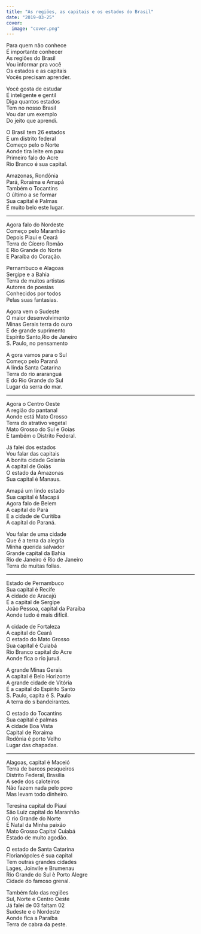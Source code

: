 ```yaml
---
title: "As regiões, as capitais e os estados do Brasil"
date: "2019-03-25"
cover:
  image: "cover.png"
---
```


Para quem não conhece  
É importante conhecer  
As regiões do Brasil  
Vou informar pra você  
Os estados e as capitais  
Vocês precisam   aprender.  

Você gosta de estudar  
É inteligente e gentil  
Diga  quantos estados  
Tem no nosso Brasil  
Vou dar um exemplo  
Do jeito que aprendi.  

O Brasil tem 26 estados  
E um distrito federal  
Começo pelo o Norte  
Aonde tira leite em pau  
Primeiro falo do Acre  
Rio Branco é sua capital.  

Amazonas, Rondônia  
Pará, Roraima e Amapá  
Também o Tocantins  
O último a se formar  
Sua capital é Palmas  
É muito belo este lugar.  

---

Agora falo do Nordeste  
Começo pelo Maranhão  
Depois Piaui e Ceará  
Terra de Cícero Romão  
E Rio Grande do Norte  
E Paraíba do  Coração.  

Pernambuco e Alagoas  
Sergipe e a  Bahia  
Terra de muitos artistas  
Autores de poesias  
Conhecidos por todos  
Pelas suas fantasias.  

Agora vem o Sudeste  
O maior desenvolvimento  
Minas Gerais terra do ouro  
E de grande suprimento  
Espírito Santo,Rio de Janeiro  
S. Paulo, no pensamento  

A gora vamos para o Sul  
Começo pelo Paraná  
A linda Santa Catarina  
Terra do rio araranguá  
E do Rio Grande do Sul  
Lugar da serra do mar.  

---

Agora  o Centro Oeste  
A região do pantanal  
Aonde está Mato Grosso  
Terra do atrativo vegetal  
Mato Grosso do Sul e Goias  
E também o Distrito Federal.  

Já falei dos estados  
Vou falar das capitais  
A bonita cidade Goiania  
A capital de Goiás  
O estado da Amazonas  
Sua capital é Manaus.  

Amapá um lindo estado  
Sua capital é Macapá  
Agora falo de Belem  
A capital do Pará  
E a cidade de Curitiba  
A capital do Paraná.  

Vou falar de uma cidade  
Que é a terra da alegria  
Minha querida salvador  
Grande capital da Bahia  
Rio de Janeiro é Rio de Janeiro  
Terra de muitas folias.  

---

Estado de Pernambuco  
Sua capital é Recife  
A cidade de Aracajú  
É a capital de Sergipe  
João Pessoa, capital da Paraíba  
Aonde tudo é mais difícil.  

A cidade de Fortaleza  
A capital do Ceará  
O estado do Mato Grosso  
Sua capital é Cuiabá  
Rio Branco capital do Acre  
Aonde fica o rio juruá.  

A grande Minas Gerais  
A capital é Belo Horizonte  
A grande cidade de Vitória  
É a capital do Espírito Santo  
S. Paulo, capita é S. Paulo  
A terra do s bandeirantes.  

O estado do Tocantins  
Sua capital é palmas  
A cidade Boa Vista  
Capital de Roraima  
Rodônia é porto Velho  
Lugar das  chapadas.  

---

Alagoas, capital é Maceió  
Terra de barcos pesqueiros  
Distrito Federal, Brasília  
A sede dos caloteiros  
Não fazem nada pelo povo  
Mas levam todo dinheiro.  

Teresina capital do Piauí  
São Luiz capital do Maranhão  
O rio Grande do Norte  
É Natal da Minha paixão  
Mato Grosso Capital Cuiabá  
Estado de muito agodão.  

O estado de Santa Catarina  
Florianópoles é sua capital  
Tem outras grandes cidades  
Lages, Joinvile e Brumenau  
Rio Grande do Sul è Porto Alegre  
Cidade do famoso grenal.  

Também falo das regiões  
Sul, Norte e Centro Oeste  
Já falei de 03 faltam 02  
Sudeste e o  Nordeste  
Aonde fica a Paraíba  
Terra de cabra da peste.  

